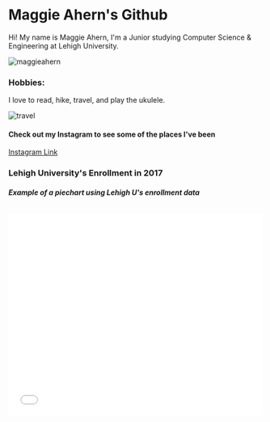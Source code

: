 # Maggie Ahern's Github

Hi! My name is Maggie Ahern, I'm a Junior studying Computer Science & Engineering at Lehigh University. 

![maggieahern](https://scontent.fagc2-1.fna.fbcdn.net/v/t1.0-9/21751992_1455987364493148_1744029607379525427_n.jpg?_nc_cat=0&oh=b3c5d495fb32f81ef1846e699619671e&oe=5C2E52DD)

### Hobbies:
I love to read, hike, travel, and play the ukulele.

![travel](https://www.travel-holiday.net/wp-content/uploads/2014/03/Travel-Cheap-768x330.jpg)

#### Check out my Instagram to see some of the places I've been
[Instagram Link](https://www.instagram.com/follow_the_horizon)

### Lehigh University's Enrollment in 2017
##### Example of a piechart using Lehigh U's enrollment data
######    

<iframe id="datawrapper-chart-grVk9" src="//datawrapper.dwcdn.net/grVk9/1/" scrolling="no" frameborder="0" allowtransparency="true" style="width: 0; min-width: 100% !important;" height="400"></iframe><script type="text/javascript">if("undefined"==typeof window.datawrapper)window.datawrapper={};window.datawrapper["grVk9"]={},window.datawrapper["grVk9"].embedDeltas={"100":577,"200":459,"300":442,"400":400,"500":400,"700":383,"800":383,"900":383,"1000":383},window.datawrapper["grVk9"].iframe=document.getElementById("datawrapper-chart-grVk9"),window.datawrapper["grVk9"].iframe.style.height=window.datawrapper["grVk9"].embedDeltas[Math.min(1e3,Math.max(100*Math.floor(window.datawrapper["grVk9"].iframe.offsetWidth/100),100))]+"px",window.addEventListener("message",function(a){if("undefined"!=typeof a.data["datawrapper-height"])for(var b in a.data["datawrapper-height"])if("grVk9"==b)window.datawrapper["grVk9"].iframe.style.height=a.data["datawrapper-height"][b]+"px"});</script>






